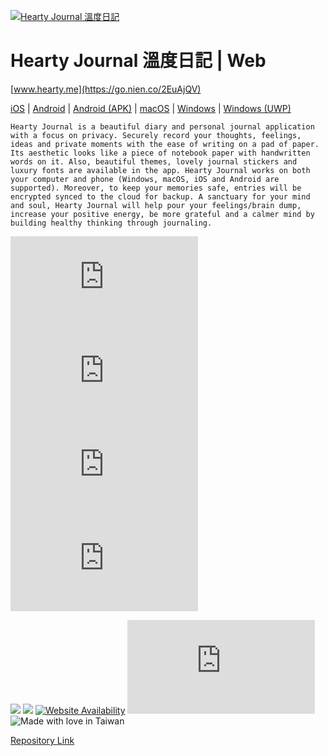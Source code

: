 [![Hearty Journal 溫度日記](https://i0.wp.com/cdn.jsdelivr.net/gh/heartyme/web.hearty.me@main/img/header.png)](https://hearty.me) 


# Hearty Journal 溫度日記 | Web

[www.hearty.me](https://go.nien.co/2EuAjQV) 


[iOS](https://apple.co/3AXkUah) | 
[Android](https://go.nien.co/3ucwTl1) | 
[Android (APK)](https://cdn.jsdelivr.net/gh/chennien/d.hearty.app@main/android/Hearty%20Journal.apk) | 
[macOS](https://d.hearty.app/mac) | 
[Windows](https://d.hearty.app/win) | 
[Windows (UWP)](https://d.hearty.app/uwp) 

```
Hearty Journal is a beautiful diary and personal journal application with a focus on privacy. Securely record your thoughts, feelings, ideas and private moments with the ease of writing on a pad of paper. Its aesthetic looks like a piece of notebook paper with handwritten words on it. Also, beautiful themes, lovely journal stickers and luxury fonts are available in the app. Hearty Journal works on both your computer and phone (Windows, macOS, iOS and Android are supported). Moreover, to keep your memories safe, entries will be encrypted synced to the cloud for backup. A sanctuary for your mind and soul, Hearty Journal will help pour your feelings/brain dump, increase your positive energy, be more grateful and a calmer mind by building healthy thinking through journaling.
```


[![Hits-of-Code](https://hitsofcode.com/github/heartyme/web.hearty.me)](https://hitsofcode.com/view/github.com/heartyme/web.hearty.me) 
![](https://img.shields.io/github/repo-size/heartyme/web.hearty.me?style=flat-square) 
![](https://img.shields.io/github/v/release/heartyme/web.hearty.me?style=flat-square) 
![](https://img.shields.io/github/last-commit/heartyme/web.hearty.me?style=flat-square) 


[![](https://data.jsdelivr.com/v1/package/gh/heartyme/web.hearty.me/badge?style=rounded)](https://www.jsdelivr.com/package/gh/heartyme/web.hearty.me) 
![](https://img.shields.io/uptimerobot/ratio/m777698945-9e2895088e10e3ca165117c3?style=flat-square) 
[![Website Availability](https://www.sixnines.io/b/954d?style=flat)](https://www.sixnines.io/h/954d) 
![](https://img.shields.io/hsts/preload/hearty.me?style=flat-square) 
![Made with love in Taiwan](https://madewithlove.vercel.app/tw?heart=true&template=flat-square) 


[Repository Link](https://github.com/heartyme/web.hearty.me) 